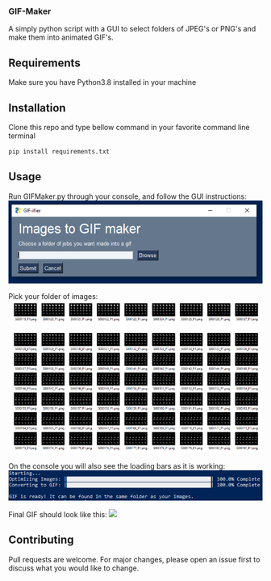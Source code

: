 ### GIF-Maker
A simply python script with a GUI to select folders of JPEG's or PNG's and make them into animated GIF's.

## Requirements
Make sure you have Python3.8 installed in your machine


## Installation
Clone this repo and type bellow command in your favorite command line terminal

```bash
pip install requirements.txt
```

## Usage
Run GIFMaker.py through your console, and follow the GUI instructions:
![](/Assets/GUI.PNG)

Pick your folder of images:
![](/Assets/folder.PNG)

On the console you will also see the loading bars as it is working:
![](/Assets/IDLE.PNG)

Final GIF should look like this:
![](/Assets/28Earphones.gif)

## Contributing
Pull requests are welcome. For major changes, please open an issue first to discuss what you would like to change.

